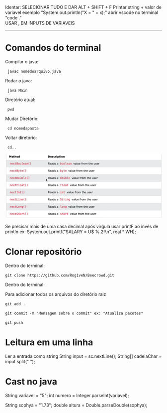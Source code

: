 Identar: SELECIONAR TUDO E DAR ALT + SHIFT + F
Printar string + valor de variavel exemplo "System.out.println("X = " + x);"
abrir vscode no terminal "code ."  
USAR , EM INPUTS DE VARIAVEIS

--- 
# Comandos do terminal


Compilar o java: 

```
 javac nomedoarquivo.java
```

Rodar o java: 

```
 java Main
```


Diretório atual: 

```
 pwd
```

Mudar Diretório: 

```
 cd nomedapasta
```

Voltar diretório:

```
 cd..
```

![alt text](image.png)


Se precisar mais de uma casa decimal após virgula usar printF ao invés de printIn ex: System.out.printf("SALARY = U$ %.2f\n", real * WH);

# Clonar repositório

Dentro do terminal:

```
git clone https://github.com/Rog1veN/Beecrowd.git
```

Dentro do terminal:

Para adicionar todos os arquivos do diretório raiz

```
git add .
```

```
git commit -m "Mensagem sobre o commit" ex: "Atualiza pacotes"
```

```
git push
```
# Leitura em uma linha
Ler a entrada como string
String input = sc.nextLine();
String[] cadeiaChar = input.split(" ");

# Cast no java

String variavel = "5";
int numero = Integer.parseInt(variavel);

String sophya = "1.73";
double altura = Double.parseDouble(sophya);



